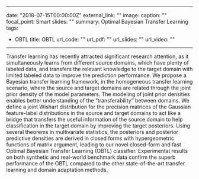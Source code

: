 
---
date: "2018-07-15T00:00:00Z"
external_link: ""
image:
  caption: ""
  focal_point: Smart
slides: ""
summary: Optimal Bayesian Transfer Learning
tags:
- OBTL
title: OBTL
url_code: ""
url_pdf: ""
url_slides: ""
url_video: ""
---

Transfer learning has recently attracted significant research attention, as it simultaneously learns from different source domains, which have plenty of labeled data, and transfers the relevant knowledge to the target domain with limited labeled data to improve the prediction performance. We propose a Bayesian transfer learning framework, in the homogeneous transfer learning scenario, where the source and target domains are related through the joint prior density of the model parameters. The modeling of joint prior densities enables better understanding of the “transferability” between domains. We define a joint Wishart distribution for the precision matrices of the Gaussian feature-label distributions in the source and target domains to act like a bridge that transfers the useful information of the source domain to help classification in the target domain by improving the target posteriors. Using several theorems in multivariate statistics, the posteriors and posterior predictive densities are derived in closed forms with hypergeometric functions of matrix argument, leading to our novel closed-form and fast Optimal Bayesian Transfer Learning (OBTL) classifier. Experimental results on both synthetic and real-world benchmark data confirm the superb performance of the OBTL compared to the other state-of-the-art transfer learning and domain adaptation methods.

